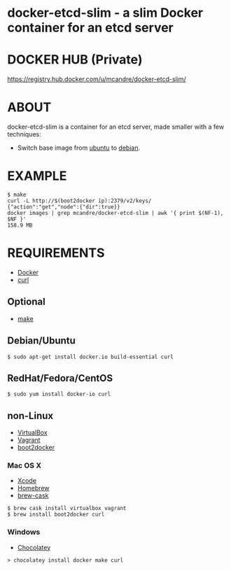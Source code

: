 # docker-etcd-slim - a slim Docker container for an etcd server

# DOCKER HUB (Private)

https://registry.hub.docker.com/u/mcandre/docker-etcd-slim/

# ABOUT

docker-etcd-slim is a container for an etcd server, made smaller with a few techniques:

* Switch base image from [ubuntu](https://registry.hub.docker.com/_/ubuntu/) to [debian](https://registry.hub.docker.com/_/debian/).

# EXAMPLE

```
$ make
curl -L http://$(boot2docker ip):2379/v2/keys/
{"action":"get","node":{"dir":true}}
docker images | grep mcandre/docker-etcd-slim | awk '{ print $(NF-1), $NF }'
158.9 MB
```

# REQUIREMENTS

* [Docker](https://www.docker.com/)
* [curl](http://curl.haxx.se/)

## Optional

* [make](http://www.gnu.org/software/make/)

## Debian/Ubuntu

```
$ sudo apt-get install docker.io build-essential curl
```

## RedHat/Fedora/CentOS

```
$ sudo yum install docker-io curl
```

## non-Linux

* [VirtualBox](https://www.virtualbox.org/)
* [Vagrant](https://www.vagrantup.com/)
* [boot2docker](http://boot2docker.io/)

### Mac OS X

* [Xcode](http://itunes.apple.com/us/app/xcode/id497799835?ls=1&mt=12)
* [Homebrew](http://brew.sh/)
* [brew-cask](http://caskroom.io/)

```
$ brew cask install virtualbox vagrant
$ brew install boot2docker curl
```

### Windows

* [Chocolatey](https://chocolatey.org/)

```
> chocolatey install docker make curl
```
